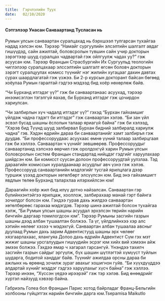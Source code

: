```yaml
---
title:  Гэрчлэлийн Туух
date:   02/10/2020
---
```


#### Сэтгэлээр Унасан Санваартанд Тусласан нь

Румын улсын санваартан суралцахад нь бэрхшээл тулгарсан тухайгаа надад хэлсэн юм. Тэрээр “Намайг сургуулийн элсэлтийн шалгалт авдаг гишүүдэд, сайн ажилтай, боловсролын түвшин сайн учир докторын зэрэгтээр шууд суралцах чадвартай гэж ойлгуулж чадах уу?” гэж асуусан юм. Тэрээр Францын Страсбургийн Их Сургуульд теологийн чиглэлээр суралцахаар элссэлтийн шалгалт өгсөн боловч докторын зэрэгт суралцуулах комисс түүнийг нэг жилийн хугацааг дахин давтах сурах шаардлагатай гэж үзжээ. Би 2-р курсын докторант байсан бөгөөд хоёулаа Румын гаралтай гэдгээ мэдээд бид хоёр нөхөрлөж байв.

“Чи Бурханд итгэдэг үү?” гэж би санваартанаас асуухад, тэрээр инээмсэглэн тэгэлгүй яахав, би Бурханд итгэдэг гэж цочирдон хариулсан.

“Чи залбирлын хүч чадалд итгэдэг үү?” гэхэд “Бурхан гайхамшиг үйлдэж чадна гэдэгт би итгэдэг” гэж санваартан хэлэв. “Би зан үйл эсвэл бусад шашны ёслолын талаар яриагүй байна” гэж би хэлээд, “Хэрэв бид Түүнд шууд залбирвал Бурхан бидний залбиралд хариулж чадна” гэв. Хэдэн өдрийн дараа би санваартанийг хамт залбиръя гэж дуудав. “Би профессоруудаас асуухаас өмнө үүний талаар залбирцгаая гэж би хэллээ. Санваартан ч үүнийг зөвшөөрөв. Профессоруудыг санваартанид хэлснээ өөрчил гэж оролдохгүй харин Румын улсын боловсролын систем Францын стандартад нийцдэг гэдгийг харуулахаар шийдсэн юм. Би комисст суусан долоон профессоруудтай уулзлаа. Тэд дараагийн комиссын хуралдаанаар асуудлыг авч үзнэ гэж хэлэв. Профессорууд санваартанийн мэдлэгийг тусгай ярилцлага дээр туршиж үзээд докторын хөтөлбөрт элсүүлсэн юм. Бид энэ гайхамшигт явдлын төлөө Бурханд талархлаа илэрхийлсэн юм!

Дараагийн хоёр жил бид илүү дотно найзалсан. Санваартан гэр бүлийнхэнтэйгээ ярилцаж, хооллож, залбирахаар манай гэрт байнга зочилдог болсон юм. Гэхдээ гурав дахь жилдээ санваартан хөтөлбөрөөс гарахаа мэдэгдэв. Тэрээр шинэ ажилтай болсон тухайгаа хэлж, “Би Румын улсын шашны асуудал эрхэлсэн төрийн нарийн бичгийн даргаар томилогдсон юм”. Тэрээр Румыны засгийн газрын шашны дээд албан тушаалтан болжээ. Та үг, үйлдлийнхээ хэр алс хэтийн нөлөөг хэзээ ч мэдэхгүй. Санваартан албан тушаалаа авсныг дуулаад Румын дахь зарим Адвентистууд шашны эрх чөлөөг хязгаарлахаас, ялангуяа Долоо дахь өдрийн Адвентист Сүм гэх мэт жижиг шашны урсгалуудын гишүүдийн эсрэг юм хийх вий хэмээн айж эмээх болжээ. Гэхдээ ямар ч хагарал гарсангүй. Үнэндээ тахилч засгийн газрын сайдыг эргүүлж, бүх шашин шүтлэгтэй хүмүүст туйлын шударга, бодитой ханддаг байв. Түүнийг ажилдаа орсны дараа би ажлынх нь өрөөнд зочилж зураг авахыг хошигнон гуйв. “Би хүүхдүүддээ алдартай хүнийг мэддэг гэдгээ харуулахыг хүсч байна” гэж хэллээ. Тэрээр инээн, “Хүссэн үедээ ирээрэй” гэж тэр хэлэв. Бид өнөөдрийг хүртэл найзууд хэвээр байна.

Габриэль Голеа бол Францын Парис хотод байрладаг Франц-Бельгийн холбооны гүйцэтгэх нарийн бичгийн дарга юм.Tsepamisa Maikutlo